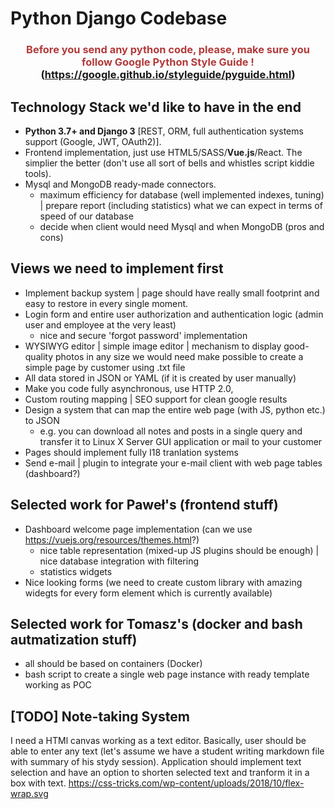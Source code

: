 # Python Django Codebase

### <center><span style="color:#B33A3A;">Before you send any python code, please, make sure you follow Google Python Style Guide !</span> (https://google.github.io/styleguide/pyguide.html)</center>

## Technology Stack we'd like to have in the end
* **Python 3.7+ and Django 3** [REST, ORM, full authentication systems support (Google, JWT, OAuth2)].
* Frontend implementation, just use HTML5/SASS/**Vue.js**/React. The simplier the better (don't use all sort of bells and whistles script kiddie tools).
* Mysql and MongoDB ready-made connectors.
    * maximum efficiency for database (well implemented indexes, tuning) | prepare report (including statistics) what we can expect in terms of speed of our database
    * decide when client would need Mysql and when MongoDB (pros and cons)

## Views we need to implement first
* Implement backup system | page should have really small footprint and easy to restore in every single moment.
* Login form and entire user authorization and authentication logic (admin user and employee at the very least)
    * nice and secure 'forgot password' implementation
* WYSIWYG editor | simple image editor | mechanism to display good-quality photos in any size we would need
    make possible to create a simple page by customer using .txt file
* All data stored in JSON or YAML (if it is created by user manually)
* Make you code fully asynchronous, use HTTP 2.0, 
* Custom routing mapping | SEO support for clean google results
* Design a system that can map the entire web page (with JS, python etc.) to JSON
    * e.g. you can download all notes and posts in a single query and transfer it to Linux X Server GUI application or mail to your customer
* Pages should implement fully I18 tranlation systems
* Send e-mail | plugin to integrate your e-mail client with web page tables (dashboard?)

## Selected work for Paweł's (frontend stuff)
* Dashboard welcome page implementation (can we use https://vuejs.org/resources/themes.html?)
    * nice table representation (mixed-up JS plugins should be enough) | nice database integration with filtering
    * statistics widgets
* Nice looking forms (we need to create custom library with amazing widegts for every form element which is currently available)

## Selected work for Tomasz's (docker and bash autmatization stuff)
* all should be based on containers (Docker)
* bash script to create a single web page instance with ready template working as POC

## [TODO] Note-taking System
I need a HTMl canvas working as a text editor. Basically, user should be able to enter any text (let's assume we have a student writing markdown file with summary of his stydy session). Application should implement text selection and have an option to shorten selected text and tranform it in a box with text. https://css-tricks.com/wp-content/uploads/2018/10/flex-wrap.svg
